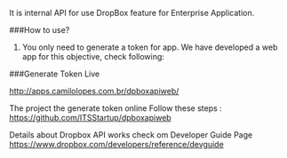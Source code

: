 It is internal API for use DropBox feature for Enterprise Application. 

###How to use?

1. You only need to generate a token for app. We have developed a web app for this objective, check following:

###Generate Token Live

http://apps.camilolopes.com.br/dpboxapiweb/

The project the generate token online 
Follow these steps : https://github.com/ITSStartup/dpboxapiweb

Details about Dropbox API works check om Developer Guide Page
https://www.dropbox.com/developers/reference/devguide


